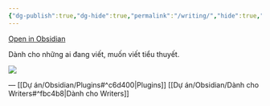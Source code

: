 ```yaml
---
{"dg-publish":true,"dg-hide":true,"permalink":"/writing/","hide":true,"dgPassFrontmatter":true}
---
```


[Open in Obsidian](obsidian://show-plugin?id=writing)

Dành cho những ai đang viết, muốn viết tiểu thuyết.

![](https://i.imgur.com/DXRkaZQ.gif)


—
[[Dự án/Obsidian/Plugins#^c6d400\|Plugins]]
[[Dự án/Obsidian/Dành cho Writers#^fbc4b8\|Dành cho Writers]]